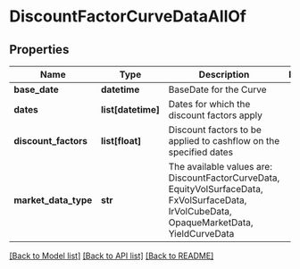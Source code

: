 # DiscountFactorCurveDataAllOf

## Properties
Name | Type | Description | Notes
------------ | ------------- | ------------- | -------------
**base_date** | **datetime** | BaseDate for the Curve | 
**dates** | **list[datetime]** | Dates for which the discount factors apply | 
**discount_factors** | **list[float]** | Discount factors to be applied to cashflow on the specified dates | 
**market_data_type** | **str** | The available values are: DiscountFactorCurveData, EquityVolSurfaceData, FxVolSurfaceData, IrVolCubeData, OpaqueMarketData, YieldCurveData | 

[[Back to Model list]](../README.md#documentation-for-models) [[Back to API list]](../README.md#documentation-for-api-endpoints) [[Back to README]](../README.md)


